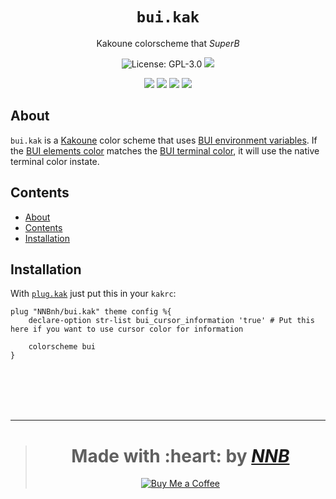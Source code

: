 <h1 align="center"><code>bui.kak</code></h1>
<p align="center">Kakoune colorscheme that <i>SuperB</i></p>
<p align="center"><img src="https://img.shields.io/github/license/NNBnh/bui.kak?labelColor=585858&color=F7CA88&style=for-the-badge" alt="License: GPL-3.0"> <img src="https://img.shields.io/github/last-commit/NNBnh/bui.kak?labelColor=585858&color=F7CA88&style=for-the-badge"></p>
<p align="center"><img src="https://img.shields.io/github/watchers/NNBnh/bui.kak?labelColor=585858&color=F7CA88&style=flat-square"> <img src="https://img.shields.io/github/stars/NNBnh/bui.kak?labelColor=585858&color=F7CA88&style=flat-square"> <img src="https://img.shields.io/github/forks/NNBnh/bui.kak?labelColor=585858&color=F7CA88&style=flat-square"> <img src="https://img.shields.io/github/issues/NNBnh/bui.kak?labelColor=585858&color=F7CA88&style=flat-square"></p>

## About
`bui.kak` is a [Kakoune](http://kakoune.org) color scheme that uses [BUI environment variables](https://github.com/NNBnh/dots/wiki/bui). If the [BUI elements color](https://github.com/NNBnh/dots/wiki/bui#elements) matches the [BUI terminal color](https://github.com/NNBnh/dots/wiki/bui#terminal), it will use the native terminal color instate.

## Contents
- [About](#about)
- [Contents](#contents)
- [Installation](#installation)

## Installation
With [`plug.kak`](https://github.com/robertmeta/plug.kak) just put this in your `kakrc`:

```
plug "NNBnh/bui.kak" theme config %{
	declare-option str-list bui_cursor_information 'true' # Put this here if you want to use cursor color for information

	colorscheme bui
}
```

<br><br><br><br>

---

> <h1 align="center">Made with :heart: by <a href="https://github.com/NNBnh"><i>NNB</i></a></h1>
>
> <p align="center"><a href="https://www.buymeacoffee.com/nnbnh"><img src="https://img.shields.io/badge/buy_me_a_coffee%20-%23F7CA88.svg?logo=buy-me-a-coffee&logoColor=333333&style=for-the-badge" alt="Buy Me a Coffee"></p>
